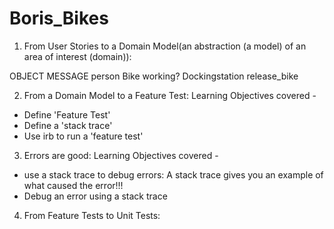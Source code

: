 # Boris_Bikes
1. From User Stories to a Domain Model(an abstraction (a model) of an area of interest (domain)):

OBJECT                            MESSAGE
person
Bike                          working?
Dockingstation                release_bike

2. From a Domain Model to a Feature Test:
Learning Objectives covered -
- Define 'Feature Test'
- Define a 'stack trace'
- Use irb to run a 'feature test'

3. Errors are good:
Learning Objectives covered -
- use a stack trace to debug errors: A stack trace gives you an example of what caused the error!!!
- Debug an error using a stack trace

4. From Feature Tests to Unit Tests:
